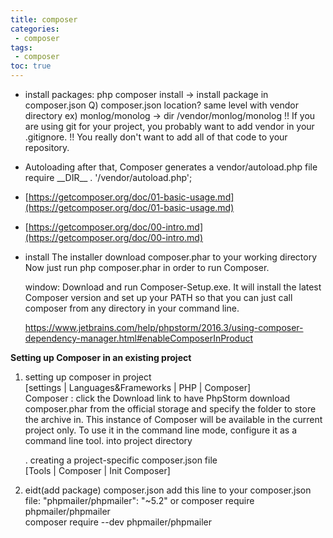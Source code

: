 ```yaml
---
title: composer
categories: 
 - composer
tags: 
 - composer
toc: true
---
```


- install packages:
php composer install
	-> install package in composer.json
	Q) composer.json location?  same level with vendor directory
	ex) monlog/monolog  -> dir  /vendor/monlog/monolog
	!! If you are using git for your project, you probably want to add vendor in your .gitignore. 
	!! You really don't want to add all of that code to your repository.

- Autoloading
	after that, Composer generates a vendor/autoload.php file
	require \_\_DIR\_\_ . '/vendor/autoload.php';

- [https://getcomposer.org/doc/01-basic-usage.md](https://getcomposer.org/doc/01-basic-usage.md)

- [https://getcomposer.org/doc/00-intro.md](https://getcomposer.org/doc/00-intro.md)
- install
	The installer download composer.phar to your working directory
	Now just run php composer.phar in order to run Composer.
	
	window: Download and run Composer-Setup.exe. It will install the latest Composer version and set up your PATH so that you can just call composer from any directory in your command line.
	
	https://www.jetbrains.com/help/phpstorm/2016.3/using-composer-dependency-manager.html#enableComposerInProduct	
	
	
**Setting up Composer in an existing project**
1. setting up composer in project  
	[settings | Languages&Frameworks | PHP | Composer]  
	Composer : click the Download link to have PhpStorm download composer.phar from the official storage 
	and specify the folder to store the archive in. This instance of Composer will be available in the current project only.
	To use it in the command line mode, configure it as a command line tool.
	into project directory
		
	. creating a project-specific composer.json file	
	[Tools | Composer | Init Composer]
	
3. eidt(add package) composer.json
	add this line to your composer.json file:
	"phpmailer/phpmailer": "~5.2"
	or
	composer require phpmailer/phpmailer	
	composer require --dev phpmailer/phpmailer	




